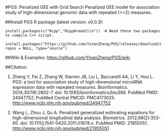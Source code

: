 #PGS: Penalized GEE with Grid Search
Penalized GEE model for association study of high-dimensional genomic data with repeated (>=2) measures. 

##Install PGS R package (latest version: v0.0.3):
    
    install.packages(c("Rcpp","RcppArmadillo"))  # Need these two packages to compile C++ script.
    
    install.packages("https://github.com/YinanZheng/PGS/releases/download/PGS_v0.0.3/PGS_0.0.3.tar.gz", repos = NULL, type="source")
                 
##Wiki & Examples:
https://github.com/YinanZheng/PGS/wiki

##Citation:
1.	Zheng Y, Fei Z, Zhang W, Starren JB, Liu L, Baccarelli AA, Li Y, Hou L. PGS: a tool for association study of high-dimensional microRNA expression data with repeated measures. Bioinformatics. 2014;30(19):2802-7. doi: 10.1093/bioinformatics/btu396. PubMed PMID: 24947752; PubMed Central PMCID: PMC4173025. http://www.ncbi.nlm.nih.gov/pubmed/24947752

2.	Wang L, Zhou J, Qu A. Penalized generalized estimating equations for high-dimensional longitudinal data analysis. Biometrics. 2012;68(2):353-60. doi: 10.1111/j.1541-0420.2011.01678.x. PubMed PMID: 21955051. http://www.ncbi.nlm.nih.gov/pubmed/21955051




